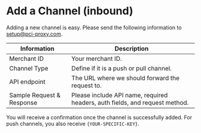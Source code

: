 # Add a Channel (inbound)



Adding a new channel is easy. Please send the following information to [setup@pci-proxy.com](mailto:). 

|Information| Description   |
|---|---|
|Merchant ID| Your merchant ID.|
|Channel Type|Define if it is a push or pull channel.|
|API endpoint|The URL where we should forward the request to.|
|Sample Request & Response|Please include API name, required headers, auth fields, and request method.|

You will receive a confirmation once the channel is successfully added. For push channels, you also receive `{YOUR-SPECIFIC-KEY}`.
